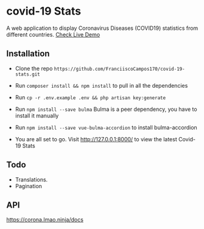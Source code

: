 # covid-19 Stats

A web application to display Coronavirus Diseases (COVID19) statistics from different countries. [Check Live Demo](https://richardkeep.dev/)

## Installation
- Clone the repo `https://github.com/FranciiscoCampos170/covid-19-stats.git`
- Run `composer install && npm install` to pull in all the dependencies
- Run `cp -r .env.example .env && php artisan key:generate`
- Run `npm install --save bulma` Bulma is a peer dependency, you have to install it manually
- Run `npm install --save vue-bulma-accordion` to install bulma-accordion

- You are all set to go. Visit http://127.0.0.1:8000/ to view the latest Covid-19 Stats


## Todo
- Translations.
- Pagination

## API
https://corona.lmao.ninja/docs
